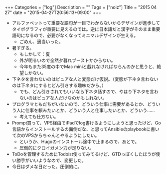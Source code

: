 +++
Categories = ["log"]
Description = ""
Tags = ["noiz"]
Title = "2015 04 27"
date = "2015-04-27T20:56:13+09:00"
+++

* アルファベットって重要な語句が一目でわからないからデザインが進歩してタイポグラフィが重要に見えるのでは。逆に日本語だと漢字がそのまま重要語句になるので、必要がなくなってミニマルデザインが生える。
	* ごめん、適当いった。
* 暑すぎる。
	* もしかして：夏
	* 外が明るいので全然夕暮れブーストかからない。
	* 今年もまた35度の中でMac miniと戯れなければならんのかと思うと、絶望しかない。
* 下ネタを言わないのはピュアな人と変態だけ仮説。（変態が下ネタ言わないのは下ネタにするとどん引きする趣味だから。）
	* でも、どん引きされてもいいなら下ネタ話すので、やはり下ネタを言わないのはピュアな人だけなのかもしれない。
* プログラマともだちがいないので、どういう仕事に需要があるとか、どういう人に仕事を頼みたいとか、どういう人と仕事したいとか、どういう……
	* 考えても仕方ない。
* Prompt買って、VPS経由でiPadでlog書けるようにしようと思ったけど、Go言語からインストールするの面倒だな、と思ってAnsibleのplaybookに書いて次のVPSからちゃんとやるようにしたい。
	* というか、Hugoのインストール途中で止まるので、あとで。
	* 圧倒的にクロイガメン力が足りない。
* ToDoを管理するためにTodoist使ってみてるけど、GTDっぽくしたほうが使い勝手がいいようなので、変更した。
* 今日はダメな日だった。圧倒的に。